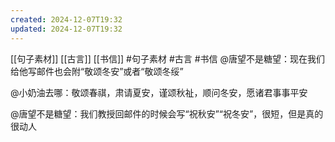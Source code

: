 ```yaml
---
created: 2024-12-07T19:32
updated: 2024-12-07T19:32
---
```

[[句子素材]]  [[古言]]  [[书信]] #句子素材 #古言 #书信 
@唐望不是糖望：现在我们给他写邮件也会附“敬颂冬安”或者“敬颂冬绥”

@小奶油去哪：敬颂春祺，肃请夏安，谨颂秋祉，顺问冬安，愿诸君事事平安

@唐望不是糖望：我们教授回邮件的时候会写“祝秋安”“祝冬安”，很短，但是真的很动人



